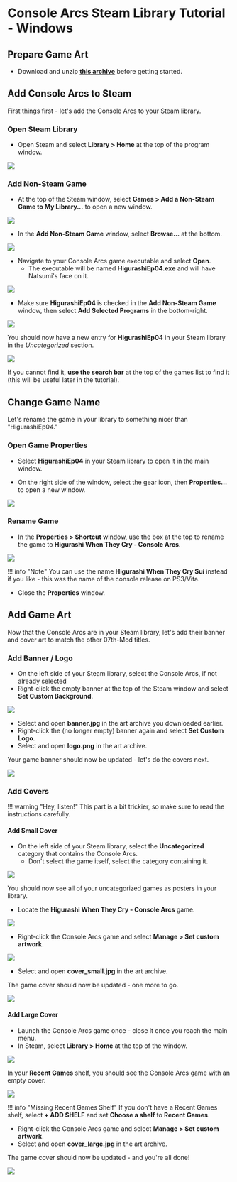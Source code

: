 # Console Arcs Steam Library Tutorial - Windows
## Prepare Game Art
* Download and unzip [**this archive**](https://07th-mod.com/installer/steamgrid/console-arcs-steamgrid.zip) before getting started.
## Add Console Arcs to Steam
First things first - let's add the Console Arcs to your Steam library.

### Open Steam Library
* Open Steam and select **Library > Home** at the top of the program window.

![](01_OpenLibrary.png)

### Add Non-Steam Game
* At the top of the Steam window, select **Games > Add a Non-Steam Game to My Library...** to open a new window.

![](02_AddGame.png)

* In the **Add Non-Steam Game** window, select **Browse...** at the bottom.

![](03_BrowseGame.png)

* Navigate to your Console Arcs game executable and select **Open**.
	* The executable will be named **HigurashiEp04.exe** and will have Natsumi's face on it.

![](04_PickGame.png)

* Make sure **HigurashiEp04** is checked in the **Add Non-Steam Game** window, then select **Add Selected Programs** in the bottom-right.

![](05_AddProgram.png)

You should now have a new entry for **HigurashiEp04** in your Steam library in the *Uncategorized* section.

![](06_GameInLibrary.png)

If you cannot find it, **use the search bar** at the top of the games list to find it (this will be useful later in the tutorial).

## Change Game Name
Let's rename the game in your library to something nicer than "HigurashiEp04."

### Open Game Properties
* Select **HigurashiEp04** in your Steam library to open it in the main window.

* On the right side of the window, select the gear icon, then **Properties...** to open a new window.

![](07_OpenProperties.png)

### Rename Game
* In the **Properties > Shortcut** window, use the box at the top to rename the game to **Higurashi When They Cry - Console Arcs**.

![](08_RenameGame.png)

 !!! info "Note"
 You can use the name **Higurashi When They Cry Sui** instead if you like - this was the name of the console release on PS3/Vita.
 
 * Close the **Properties** window.

## Add Game Art
Now that the Console Arcs are in your Steam library, let's add their banner and cover art to match the other 07th-Mod titles.

### Add Banner / Logo
* On the left side of your Steam library, select the Console Arcs, if not already selected
* Right-click the empty banner at the top of the Steam window and select **Set Custom Background**.

![](09_SetHero.png)

* Select and open **banner.jpg** in the art archive you downloaded earlier.
* Right-click the (no longer empty) banner again and select **Set Custom Logo**.
* Select and open **logo.png** in the art archive.

Your game banner should now be updated - let's do the covers next.

![](10_FinalHero.png)

### Add Covers
!!! warning "Hey, listen!"
	This part is a bit trickier, so make sure to read the instructions carefully.

#### Add Small Cover
* On the left side of your Steam library, select the **Uncategorized** category that contains the Console Arcs.
	* Don't select the game itself, select the category containing it.

![](11_Uncategorized.png)

You should now see all of your uncategorized games as posters in your library.
* Locate the **Higurashi When They Cry - Console Arcs** game.

![](12_PosterInLibrary.png)

* Right-click the Console Arcs game and select **Manage > Set custom artwork**.

![](13_SetPoster.png)

* Select and open **cover_small.jpg** in the art archive.

The game cover should now be updated - one more to go.

![](14_FinalPoster.png)

#### Add Large Cover

* Launch the Console Arcs game once - close it once you reach the main menu.
* In Steam, select **Library > Home** at the top of the window.

![](01_OpenLibrary.png)

In your **Recent Games** shelf, you should see the Console Arcs game with an empty cover.

![](15_GridInLibrary.png)

!!! info "Missing Recent Games Shelf"
	If you don't have a Recent Games shelf, select **+ ADD SHELF** and set **Choose a shelf** to **Recent Games**.

* Right-click the Console Arcs game and select **Manage > Set custom artwork**.
* Select and open **cover_large.jpg** in the art archive.

The game cover should now be updated - and you're all done!

![](16_FinalGrid.png)